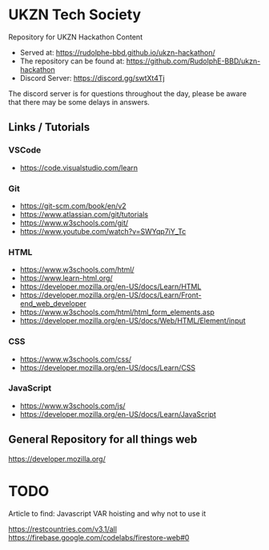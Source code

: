 # UKZN Tech Society
Repository for UKZN Hackathon Content

* Served at: https://rudolphe-bbd.github.io/ukzn-hackathon/ 
* The repository can be found at: https://github.com/RudolphE-BBD/ukzn-hackathon
* Discord Server: https://discord.gg/swtXt4Tj

The discord server is for questions throughout the day, please be aware that 
there may be some delays in answers. 

## Links / Tutorials

### VSCode

* https://code.visualstudio.com/learn

### Git 

* https://git-scm.com/book/en/v2 
* https://www.atlassian.com/git/tutorials
* https://www.w3schools.com/git/
* https://www.youtube.com/watch?v=SWYqp7iY_Tc 

### HTML

* https://www.w3schools.com/html/
* https://www.learn-html.org/
* https://developer.mozilla.org/en-US/docs/Learn/HTML
* https://developer.mozilla.org/en-US/docs/Learn/Front-end_web_developer
* https://www.w3schools.com/html/html_form_elements.asp
* https://developer.mozilla.org/en-US/docs/Web/HTML/Element/input

### CSS

* https://www.w3schools.com/css/
* https://developer.mozilla.org/en-US/docs/Learn/CSS

### JavaScript

* https://www.w3schools.com/js/
* https://developer.mozilla.org/en-US/docs/Learn/JavaScript

## General Repository for all things web

https://developer.mozilla.org/

# TODO 

Article to find: Javascript VAR hoisting and why not to use it


https://restcountries.com/v3.1/all
https://firebase.google.com/codelabs/firestore-web#0